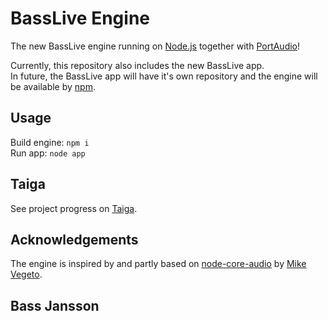 # BassLive Engine

The new BassLive engine running on [Node.js](https://nodejs.org/) together with [PortAudio](http://www.portaudio.com/)!

Currently, this repository also includes the new BassLive app.<br/>
In future, the BassLive app will have it's own repository and the engine will be available by [npm](https://www.npmjs.com/).

## Usage

Build engine: `npm i`<br/>
Run app: `node app`

## Taiga

See project progress on [Taiga](https://tree.taiga.io/project/bassjansson-basslive/).

## Acknowledgements

The engine is inspired by and partly based on [node-core-audio](https://github.com/AudioNet/node-core-audio) by [Mike Vegeto](https://github.com/ZECTBynmo).

## Bass Jansson
